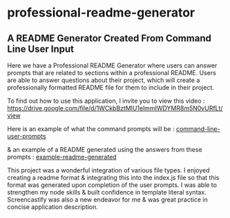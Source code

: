 # professional-readme-generator

## A README Generator Created From Command Line User Input

Here we have a Professional README Generator where users can answer prompts that are related to sections within a professional README. Users are able to answer questions about their project, which will create a professionally formatted README file for them to include in their project. 

To find out how to use this application, I invite you to view this video : https://drive.google.com/file/d/1WCkbBztMlU1elmmIWDYMR8m5N0vURfLt/view

Here is an example of what the command prompts will be : [command-line-user-prompts]('./assets/images/command-line-user-prompts.png')

& an example of a README generated using the answers from these prompts : [example-readme-generated]('./assets/images/example-readme-generated.png')

This project was a wonderful integration of various file types. I enjoyed creating a readme format & integrating this into the index.js file so that this format was generated upon completion of the user prompts. I was able to strengthen my node skills & built confidence in template literal syntax. Screencastify was also a new endeavor for me & was great practice in concise application description.